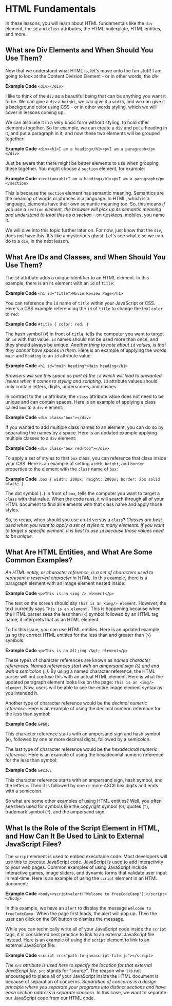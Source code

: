 # HTML Fundamentals

In these lessons, you will learn about HTML fundamentals like the `div` element, the `id` and `class` attributes, the HTML boilerplate, HTML entities, and more.

## What are Div Elements and When Should You Use Them?

Now that we understand what HTML is, let's move onto the fun stuff! I am going to look at the Content Division Element - or in other words, the *div*:

**Example Code**
```<div></div>```

I like to think of the `div` as a beautiful being that can be anything you want it to be. We can give a `div` a `height`, we can give it a `width`, and we can give it a background color using CSS - or in other words styling, which we will cover in lessons coming up.

We can also use it in a very basic form without styling, to hold other elements together. So for example, we can create a `div` and put a heading in it, and put a paragraph in it, and now these two elements will be grouped together:

**Example Code**
```<div><h1>I am a heading</h1><p>I am a paragraph</p></div>```

Just be aware that there might be better elements to use when grouping these together. You might choose a `section` element, for example:

**Example Code**
```<section><h1>I am a heading</h1><p>I am a paragraph</p></section>```

This is because the `section` element has semantic meaning. Semantics are the meaning of words or phrases in a language. In HTML, which is a language, elements have their own semantic meaning too. So, this means *if you use a `section` element, the browser will pick up its semantic meaning and understand to treat this as a section* - on desktops, mobiles, you name it.

We will dive into this topic further later on. For now, just know that the `div`, does not have this. It's like a mysterious ghost. Let's see what else we can do to a `div`, in the next lesson.

## What Are IDs and Classes, and When Should You Use Them?

The `id` attribute adds a unique identifier to an HTML element. In this example, there is an `h1` element with an `id` of `title`:

**Example Code**
```<h1 id="title">Movie Review Page</h1>```

You can reference the `id` name of `title` within your JavaScript or CSS. Here's a CSS example referencing the `id` of `title` to change the text `color` to `red`:

**Example Code**
```#title { color: red; }```

The hash symbol (`#`) in front of `title`, tells the computer you want to target an `id` with that value. `id` names should not be used more than once, and they should always be unique. *Another thing to note about `id` values, is that they cannot have spaces in them.* Here is an example of applying the words `main` and `heading` to an `id` attribute value:

**Example Code**
```<h1 id="main heading">Main heading</h1>```

*Browsers will see this space as part of the `id` which will lead to unwanted issues when it comes to styling and scripting.* `id` attribute values should only contain letters, digits, underscores, and dashes.

In contrast to the `id` attribute, the `class` attribute value does not need to be unique and can contain spaces. Here is an example of applying a class called `box` to a `div` element:

**Example Code**
```<div class="box"></div>```

If you wanted to add multiple class names to an element, you can do so by separating the names by a space. Here is an updated example applying multiple classes to a `div` element:

**Example Code**
```<div class="box red-top"></div>```

To apply a set of styles to that `box` class, you can reference that class inside your CSS. Here is an example of setting `width`, `height`, and `border` properties to the element with the `class` name of `box`:

**Example Code**
```.box { width: 200px; height: 200px; border: 2px solid black; }```

The dot symbol (`.`) in front of `box`, tells the computer you want to target a `class` with that value. When the code runs, it will search through all of your HTML document to find all elements with that class name and apply those styles.

So, to recap, when should you use an `id` versus a `class`? *Classes are best used when you want to apply a set of styles to many elements. If you want to target a specific element, it is best to use `id` because those values need to be unique.*

## What Are HTML Entities, and What Are Some Common Examples?

*An HTML entity, or character reference, is a set of characters used to represent a reserved character in HTML.* In this example, there is a paragraph element with an image element nested inside:

**Example Code**
```<p>This is an <img /> element</p>```

The text on the screen should say `This is an <img/> element`. However, the text currently says `This is an element.` This is happening because when the HTML parser sees the less than (`<`) symbol followed by an HTML tag name, it interprets that as an HTML element.

To fix this issue, you can use HTML entities. Here is an updated example using the correct HTML entities for the less than and greater than (`>`) symbols.

**Example Code**
```<p>This is an &lt;img /&gt; element</p>```

These types of character references are known as *named character references*. *Named references start with an ampersand sign (`&`) and end with a semicolon (`;`)*. By using a named character reference, the HTML parser will not confuse this with an actual HTML element. Here is what the updated paragraph element looks like on the page: `This is an <img/> element`. Now, users will be able to see the entire image element syntax as you intended it.

Another type of character reference would be the *decimal numeric reference*. Here is an example of using the decimal numeric reference for the less than symbol:

**Example Code**
```&#60;```

This character reference starts with an ampersand sign and hash symbol (`#`), followed by one or more decimal digits, followed by a semicolon.

The last type of character reference would be the *hexadecimal numeric reference*. Here is an example of using the hexadecimal numeric reference for the less than symbol:

**Example Code**
```&#x3C;```

This character reference starts with an ampersand sign, hash symbol, and the letter `x`. Then it is followed by one or more ASCII hex digits and ends with a semicolon.

So what are some other examples of using HTML entities? Well, you often see them used for symbols like the copyright symbol (`©`), quotes (`"`), trademark symbol (`™`), and the ampersand sign.

## What Is the Role of the Script Element in HTML, and How Can It Be Used to Link to External JavaScript Files?

The `script` element is used to embed executable code. Most developers will use this to execute JavaScript code. JavaScript is used to add interactivity to your web pages. Common examples of using JavaScript include interactive games, image sliders, and dynamic forms that validate user input in real-time. Here is an example of using the `script` element in an HTML document:

**Example Code**
```<body><script>alert("Welcome to freeCodeCamp");</script></body>```

In this example, we have an `alert` to display the message `Welcome to freeCodeCamp.` When the page first loads, the alert will pop up. Then the user can click on the OK button to dismiss the message.

While you can technically write all of your JavaScript code inside the `script` tags, it is considered best practice to link to an external JavaScript file instead. Here is an example of using the `script` element to link to an external JavaScript file:

**Example Code**
```<script src="path-to-javascript-file.js"></script>```

*The `src` attribute is used here to specify the location for that external JavaScript file.* `src` stands for "source". The reason why it is not encouraged to place all of your JavaScript inside the HTML document is because of separation of concerns. *Separation of concerns is a design principle where you separate your programs into distinct sections and have each section address a separate concern.* In this case, we want to separate our JavaScript code from our HTML code.
